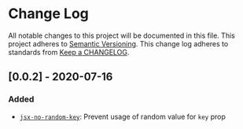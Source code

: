 # Change Log
All notable changes to this project will be documented in this file.
This project adheres to [Semantic Versioning](http://semver.org/).
This change log adheres to standards from [Keep a CHANGELOG](http://keepachangelog.com).

## [0.0.2] - 2020-07-16

### Added
* [`jsx-no-random-key`][]: Prevent usage of random value for `key` prop


[`jsx-no-random-key`]: docs/rules/jsx-no-random-key.md
